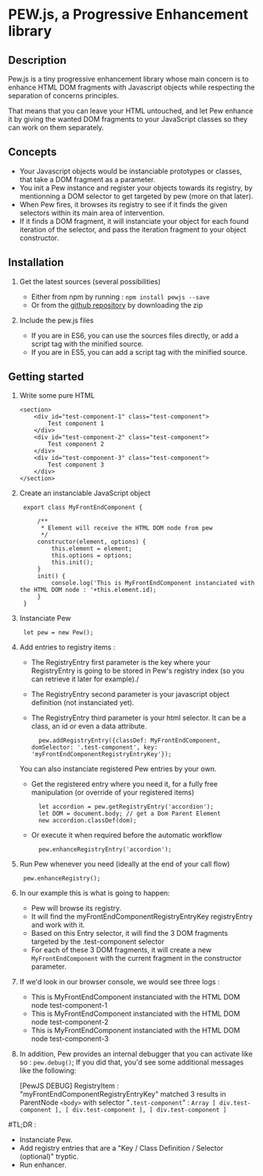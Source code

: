 # PEW.js, a Progressive Enhancement library

## Description

Pew.js is a tiny progressive enhancement library whose main concern is to enhance HTML DOM fragments with Javascript objects while respecting the separation of concerns principles.

That means that you can leave your HTML untouched, and let Pew enhance it by giving the wanted DOM fragments to your JavaScript classes so they can work on them separately. 

## Concepts

- Your Javascript objects would be instanciable prototypes or classes, that take a DOM fragment as a parameter.
- You init a Pew instance and register your objects towards its registry, by mentionning a DOM selector to get targeted by pew (more on that later).
- When Pew fires, it browses its registry to see if it finds the given selectors within its main area of intervention.
- If it finds a DOM fragment, it will instanciate your object for each found iteration of the selector, and pass the iteration fragment to your object constructor.

## Installation

1. Get the latest sources (several possibilities)
    - Either from npm by running : `npm install pewjs --save`
    - Or from the [github repository](https://github.com/agencewonderful/pewjs) by downloading the zip
    
2. Include the pew.js files
    - If you are in ES6, you can use the sources files directly, or add a script tag with the minified source.
    - If you are in ES5, you can add a script tag with the minified source.                
        
## Getting started        

1. Write some pure HTML

    ```
    <section>
        <div id="test-component-1" class="test-component">
            Test component 1
        </div>
        <div id="test-component-2" class="test-component">
            Test component 2
        </div>
        <div id="test-component-3" class="test-component">
            Test component 3
        </div>                
    </section>
    ```                      
        
2. Create an instanciable JavaScript object
    
        export class MyFrontEndComponent {
        
            /**
             * Element will receive the HTML DOM node from pew
             */
            constructor(element, options) {
                this.element = element;
                this.options = options;
                this.init();
            }
            init() {
                console.log('This is MyFrontEndComponent instanciated with the HTML DOM node : '+this.element.id);
            }
        }    

3. Instanciate Pew 

        let pew = new Pew();
         
4. Add entries to registry items :

    - The RegistryEntry first parameter is the key where your RegistryEntry is going to be stored in Pew's registry index (so you can retrieve it later for example)./
    - The RegistryEntry second parameter is your javascript object definition (not instanciated yet).
    - The RegistryEntry third parameter is your html selector. It can be a class, an id or even a data attribute.
    
            pew.addRegistryEntry({classDef: MyFrontEndComponent, domSelector: '.test-component', key: 'myFrontEndComponentRegistryEntryKey'});                    

    You can also instanciate registered Pew entries by your own.
    * Get the registered entry where you need it, for a fully free manipulation (or override of your registered items)
    
            let accordion = pew.getRegistryEntry('accordion');
            let DOM = document.body; // get a Dom Parent Element
            new accordion.classDef(dom);
        
    * Or execute it when required before the automatic workflow
    
            pew.enhanceRegistryEntry('accordion');
            
5. Run Pew whenever you need (ideally at the end of your call flow)

        pew.enhanceRegistry();
        
6. In our example this is what is going to happen:
    - Pew will browse its registry.
    - It will find the myFrontEndComponentRegistryEntryKey registryEntry and work with it.
    - Based on this Entry selector, it will find the 3 DOM fragments targeted by the .test-component selector
    - For each of these 3 DOM fragments, it will create a new  `MyFrontEndComponent` with the current fragment in the constructor parameter.
    
7. If we'd look in our browser console, we would see three logs :
    - This is MyFrontEndComponent instanciated with the HTML DOM node test-component-1
    - This is MyFrontEndComponent instanciated with the HTML DOM node test-component-2
    - This is MyFrontEndComponent instanciated with the HTML DOM node test-component-3        
        
8. In addition, Pew provides an internal debugger that you can activate like so :  `pew.debug()`;
   If you did that, you'd see some additional messages like the following:


    [PewJS DEBUG] RegistryItem : "myFrontEndComponentRegistryEntryKey" matched 3 results in ParentNode `<body>` with selector "`.test-component`" : `Array [ div.test-component ], [ div.test-component ], [ div.test-component ]`

#TL;DR :
- Instanciate Pew.
- Add registry entries that are a "Key / Class Definition / Selector (optional)" tryptic.
- Run enhancer.
